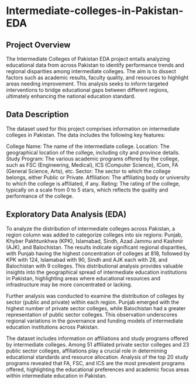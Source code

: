 # Intermediate-colleges-in-Pakistan-EDA
## Project Overview
The Intermediate Colleges of Pakistan EDA project entails analyzing educational data from across Pakistan to identify performance trends and regional disparities among intermediate colleges. The aim is to dissect factors such as academic results, faculty quality, and resources to highlight areas needing improvement. This analysis seeks to inform targeted interventions to bridge educational gaps between different regions, ultimately enhancing the national education standard.
## Data Description
The dataset used for this project comprises information on intermediate colleges in Pakistan. The data includes the following key features:

College Name: The name of the intermediate college.
Location: The geographical location of the college, including city and province details.
Study Program: The various academic programs offered by the college, such as FSC (Engineering, Medical), ICS (Computer Science), ICom, FA (General Science, Arts), etc.
Sector: The sector to which the college belongs, either Public or Private.
Affiliation: The affiliating body or university to which the college is affiliated, if any.
Rating: The rating of the college, typically on a scale from 0 to 5 stars, which reflects the quality and performance of the college.
## Exploratory Data Analysis (EDA)

To analyze the distribution of intermediate colleges across Pakistan, a region column was added to categorize colleges into six regions: Punjab, Khyber Pakhtunkhwa (KPK), Islamabad, Sindh, Azad Jammu and Kashmir (AJK), and Balochistan. The results indicate significant regional disparities, with Punjab having the highest concentration of colleges at 818, followed by KPK with 124, Islamabad with 90, Sindh and AJK each with 28, and Balochistan with 9 colleges. This distributional analysis provides valuable insights into the geographical spread of intermediate education institutions in Pakistan, highlighting areas where educational resources and infrastructure may be more concentrated or lacking.

Further analysis was conducted to examine the distribution of colleges by sector (public and private) within each region. Punjab emerged with the highest number of private sector colleges, while Balochistan had a greater representation of public sector colleges. This observation underscores regional variations in the governance and funding models of intermediate education institutions across Pakistan.

The dataset includes information on affiliations and study programs offered by intermediate colleges. Among 51 affiliated private sector colleges and 23 public sector colleges, affiliations play a crucial role in determining educational standards and resource allocation. Analysis of the top 20 study programs revealed that FA, FSC, and ICS are the most prevalent programs offered, highlighting the educational preferences and academic focus areas within intermediate education in Pakistan.



